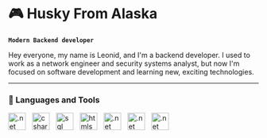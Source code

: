 # 🎮 Husky From Alaska

**`Modern Backend developer`**

Hey everyone, my name is Leonid, and I'm a backend developer. I used to work as a network engineer and security systems analyst, but now I'm focused on software development and learning new, exciting technologies.

---

### 🧰 Languages and Tools

<img align="left" alt=".net" width="35px" style="padding-right:10"           src="https://cdn.jsdelivr.net/gh/devicons/devicon@latest/icons/dotnetcore/dotnetcore-original.svg" />
<img align="left" alt="csharp" width="35px" style="padding-right:10"         src="https://cdn.jsdelivr.net/gh/devicons/devicon@latest/icons/csharp/csharp-plain.svg" />
<img align="left" alt="sql" width="35px" style="padding-right:10"            src="https://cdn.jsdelivr.net/gh/devicons/devicon@latest/icons/postgresql/postgresql-original.svg" />
<img align="left" alt="htmls" width="35px" style="padding-right:10"          src="https://cdn.jsdelivr.net/gh/devicons/devicon@latest/icons/html5/html5-plain.svg" />
<img align="left" alt=".net" width="35px" style="padding-right:10"           src="https://cdn.jsdelivr.net/gh/devicons/devicon@latest/icons/css3/css3-plain.svg" />
<img align="left" alt=".net" width="35px" style="padding-right:10"           src="https://cdn.jsdelivr.net/gh/devicons/devicon@latest/icons/javascript/javascript-plain.svg" />
<img align="left" alt=".net" width="35px" style="padding-right:10"           src="https://cdn.jsdelivr.net/gh/devicons/devicon@latest/icons/typescript/typescript-plain.svg" />

#
          
          
